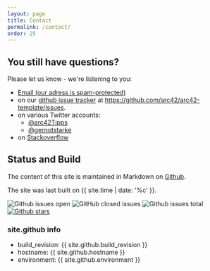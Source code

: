 ```yaml
---
layout: page
title: Contact
permalink: /contact/
order: 25
---
```


## You still have questions?

Please let us know - we're listening to you:


* <a href="xmxaxixlxtxo:ixnxfxox@xaxrxcx4x2x.xdxex" onmouseover="this.href=this.href.replace(/x/g,'');"><i class="fa fa-fw fa-envelope"></i>Email (our adress is spam-protected)</a>
* on our [<i class="fab fa-fw fa-github"></i>github issue tracker](https://github.com/arc42/arc42-template/issues) at https://github.com/arc42/arc42-template/issues.
* on various Twitter accounts:
  * [<i class="fab fa-fw fa-twitter"></i>@arc42Tipps](https://twitter.com/arc42Tipps)
  * [<i class="fab fa-fw fa-twitter"></i>@gernotstarke](https://twitter.com/gernotstarke)
* on [<i class="fab fa-fw fa-stack-overflow"></i>Stackoverflow](https://stackoverflow.com/questions/tagged/arc42)


## Status and Build


The content of this site is maintained in Markdown on [Github](https://github.com/arc42/docs.arc42.org-site).

The site was last built on {{ site.time | date: '%c' }}. 



![Github issues open](https://badgen.net/github/open-issues/arc42/docs.arc42.org-site)
![GitHub closed issues](https://img.shields.io/github/issues-closed/arc42/docs.arc42.org-site)
![Github issues total](https://badgen.net/github/issues/arc42/docs.arc42.org-site)
[![Github stars](https://badgen.net/github/stars/arc42/arc42-template)](https://github.com/arc42/arc42-template)


### site.github info

* build_revision: {{ site.github.build_revision }}
* hostname: {{ site.github.hostname }}
* environment: {{ site.github.environment }}